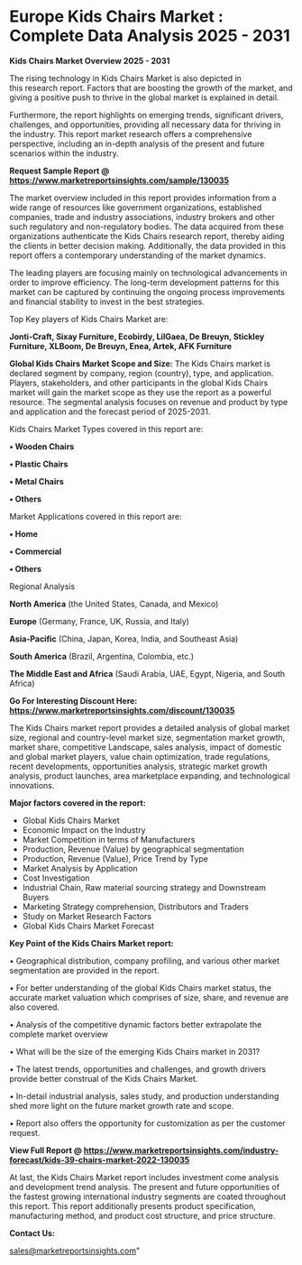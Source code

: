 # Europe Kids Chairs Market : Complete Data Analysis 2025 - 2031

<Strong> Kids Chairs Market Overview 2025 - 2031</strong>

The rising technology in Kids Chairs Market is also depicted in this research report. Factors that are boosting the growth of the market, and giving a positive push to thrive in the global market is explained in detail.

Furthermore, the report highlights on emerging trends, significant drivers, challenges, and opportunities, providing all necessary data for thriving in the industry. This report market research offers a comprehensive perspective, including an in-depth analysis of the present and future scenarios within the industry.

<strong>Request Sample Report @ <a href=https://www.marketreportsinsights.com/sample/130035>https://www.marketreportsinsights.com/sample/130035</a></strong>

The market overview included in this report provides information from a wide range of resources like government organizations, established companies, trade and industry associations, industry brokers and other such regulatory and non-regulatory bodies. The data acquired from these organizations authenticate the Kids Chairs research report, thereby aiding the clients in better decision making. Additionally, the data provided in this report offers a contemporary understanding of the market dynamics.

The leading players are focusing mainly on technological advancements in order to improve efficiency. The long-term development patterns for this market can be captured by continuing the ongoing process improvements and financial stability to invest in the best strategies.

Top Key players of Kids Chairs Market are:

<strong>Jonti-Craft, Sixay Furniture, Ecobirdy, LilGaea, De Breuyn, Stickley Furniture, XLBoom, De Breuyn, Enea, Artek, AFK Furniture</strong>

<strong><b>Global Kids Chairs Market Scope and Size:</b></strong>
The Kids Chairs market is declared segment by company, region (country), type, and application. Players, stakeholders, and other participants in the global Kids Chairs market will gain the market scope as they use the report as a powerful resource. The segmental analysis focuses on revenue and product by type and application and the forecast period of 2025-2031.

Kids Chairs Market Types covered in this report are:

<strong>• Wooden Chairs

• Plastic Chairs

• Metal Chairs

• Others</strong>

Market Applications covered in this report are:

<strong>• Home

• Commercial

• Others</strong> 

Regional Analysis

<strong>North America</strong> (the United States, Canada, and Mexico)

<strong>Europe</strong> (Germany, France, UK, Russia, and Italy)

<strong>Asia-Pacific</strong> (China, Japan, Korea, India, and Southeast Asia)

<strong>South America</strong> (Brazil, Argentina, Colombia, etc.)

<strong>The Middle East and Africa</strong> (Saudi Arabia, UAE, Egypt, Nigeria, and South Africa)

<strong>Go For Interesting Discount Here: <a href=https://www.marketreportsinsights.com/discount/130035>https://www.marketreportsinsights.com/discount/130035</a></strong>

The Kids Chairs market report provides a detailed analysis of global market size, regional and country-level market size, segmentation market growth, market share, competitive Landscape, sales analysis, impact of domestic and global market players, value chain optimization, trade regulations, recent developments, opportunities analysis, strategic market growth analysis, product launches, area marketplace expanding, and technological innovations.

<strong><b>Major factors covered in the report:</b></strong>
<ul>
  <li>Global Kids Chairs Market </li>
  <li>Economic Impact on the Industry</li>
  <li>Market Competition in terms of Manufacturers</li>
  <li>Production, Revenue (Value) by geographical segmentation</li>
  <li>Production, Revenue (Value), Price Trend by Type</li>
  <li>Market Analysis by Application</li>
  <li>Cost Investigation</li>
  <li>Industrial Chain, Raw material sourcing strategy and Downstream Buyers</li>
  <li>Marketing Strategy comprehension, Distributors and Traders</li>
  <li>Study on Market Research Factors</li>
  <li>Global Kids Chairs Market Forecast</li>
</ul>

<strong><b>Key Point of the Kids Chairs Market report:</b></strong>

• Geographical distribution, company profiling, and various other market segmentation are provided in the report.

• For better understanding of the global Kids Chairs market status, the accurate market valuation which comprises of size, share, and revenue are also covered.

• Analysis of the competitive dynamic factors better extrapolate the complete market overview

• What will be the size of the emerging Kids Chairs market in 2031?

• The latest trends, opportunities and challenges, and growth drivers provide better construal of the Kids Chairs Market.

• In-detail industrial analysis, sales study, and production understanding shed more light on the future market growth rate and scope.

• Report also offers the opportunity for customization as per the customer request.

<strong><b>View Full Report @ <a href=https://www.marketreportsinsights.com/industry-forecast/kids-39-chairs-market-2022-130035>https://www.marketreportsinsights.com/industry-forecast/kids-39-chairs-market-2022-130035</a></b></strong>


At last, the Kids Chairs Market report includes investment come analysis and development trend analysis. The present and future opportunities of the fastest growing international industry segments are coated throughout this report. This report additionally presents product specification, manufacturing method, and product cost structure, and price structure.

<strong>Contact Us:</strong>

sales@marketreportsinsights.com"
